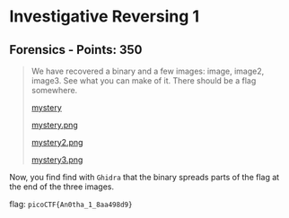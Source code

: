 # Investigative Reversing 1

## Forensics - Points: 350

> We have recovered a binary and a few images: image, image2, image3. See what you can make of it. There should be a flag somewhere.
>
> [mystery](mystery)
>
> [mystery.png](mystery.png)
>
> [mystery2.png](mystery2.png)
>
> [mystery3.png](mystery3.png)

Now, you find find with `Ghidra` that the binary spreads parts of the flag at the end of the three images.

flag: `picoCTF{An0tha_1_8aa498d9}`